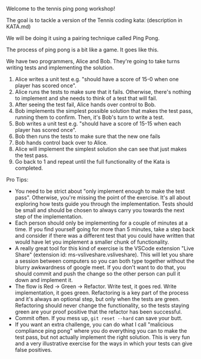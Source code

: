 Welcome to the tennis ping pong workshop!

The goal is to tackle a version of the Tennis coding kata: (description in KATA.md)

We will be doing it using a pairing technique called Ping Pong.

The process of ping pong is a bit like a game. It goes like this. 

We have two programmers, Alice and Bob. They're going to take turns writing tests and implementing the solution.

1. Alice writes a unit test e.g. "should have a score of 15-0 when one player has scored once".
2. Alice runs the tests to make sure that it fails. Otherwise, there's nothing to implement and she needs to think of a test that will fail.
3. After seeing the test fail, Alice hands over control to Bob.
4. Bob implements the simplest possible solution that makes the test pass, running them to confirm. Then, it's Bob's turn to write a test.
5. Bob writes a unit test e.g. "should have a score of 15-15 when each player has scored once".
6. Bob then runs the tests to make sure that the new one fails
7. Bob hands control back over to Alice.
8. Alice will implement the simplest solution she can see that just makes the test pass.
9. Go back to 1 and repeat until the full functionality of the Kata is completed.

Pro Tips:
- You need to be strict about "only implement enough to make the test pass". Otherwise, you're missing the point of the exercise. It's all about exploring how tests guide you through the implementation. Tests should be small and should be chosen to always carry you towards the next step of the implementation.
- Each person should only be implementing for a couple of minutes at a time. If you find yourself going for more than 5 minutes, take a step back and consider if there was a different test that you could have written that would have let you implement a smaller chunk of functionality.
- A really great tool for this kind of exercise is the VSCode extension "Live Share" (extension id: ms-vsliveshare.vsliveshare). This will let you share a session between computers so you can both type together without the blurry awkwardness of google meet. If you don't want to do that, you should commit and push the change so the other person can pull it down and implement it.
- The flow is Red -> Green -> Refactor. Write test, it goes red. Write implementation, it goes green. Refactoring is a key part of the process and it's always an optional step, but only when the tests are green. Refactoring should never change the functionality, so the tests staying green are your proof positive that the refactor has been successful.
- Commit often. If you mess up, `git reset --hard` can save your butt.
- If you want an extra challenge, you can do what I call "malicious compliance ping pong" where you do everything you can to make the test pass, but not actually implement the right solution. This is very fun and a very illustrative exercise for the ways in which your tests can give false positives.